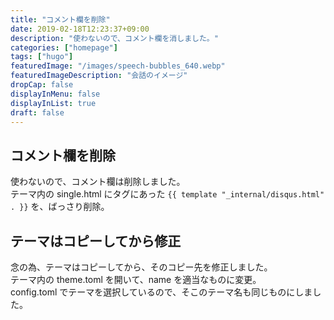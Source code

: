 ```yaml
---
title: "コメント欄を削除"
date: 2019-02-18T12:23:37+09:00
description: "使わないので、コメント欄を消しました。"
categories: ["homepage"]
tags: ["hugo"]
featuredImage: "/images/speech-bubbles_640.webp"
featuredImageDescription: "会話のイメージ"
dropCap: false
displayInMenu: false
displayInList: true
draft: false
---
```

## コメント欄を削除
使わないので、コメント欄は削除しました。  
テーマ内の single.html にタグにあった `{{ template "_internal/disqus.html" . }}` を、ばっさり削除。

## テーマはコピーしてから修正
念の為、テーマはコピーしてから、そのコピー先を修正しました。  
テーマ内の theme.toml を開いて、name を適当なものに変更。  
config.toml でテーマを選択しているので、そこのテーマ名も同じものにしました。
